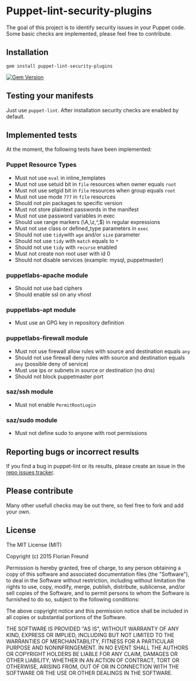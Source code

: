 # Puppet-lint-security-plugins

The goal of this project is to identify security issues in your Puppet code. Some basic checks
are implemented, please feel free to contribute.

## Installation

    gem install puppet-lint-security-plugins

[![Gem Version](https://badge.fury.io/rb/puppet-lint-security-plugins@2x.png)](https://badge.fury.io/rb/puppet-lint-security-plugins)

## Testing your manifests

Just use `puppet-lint`. After installation security checks are enabled by default.

## Implemented tests

At the moment, the following tests have been implemented:

### Puppet Resource Types

 * Must not use `eval` in inline\_templates
 * Must not use setuid bit in `file` resources when owner equals `root`
 * Must not use setgid bit in `file` resources when group equals `root`
 * Must not use mode `777` in `file` resources
 * Should not pin packages to specific version
 * Must not store plaintext passwords in the manifest
 * Must not use password variables in exec
 * Should use range markers (\A,\z,^,$) in regular expressions
 * Must not use class or defined\_type parameters in `exec`
 * Should not use `tidy`with `age` and/or `size` parameter
 * Should not use `tidy` with `match` equals to `*`
 * Should not use `tidy` with `recurse` enabled
 * Must not create non root user with id 0
 * Should not disable services (example: mysql, puppetmaster)

### puppetlabs-apache module

 * Should not use bad ciphers
 * Should enable ssl on any vhost

### puppetlabs-apt module

 * Must use an GPG key in repository definition

### puppetlabs-firewall module

 * Must not use firewall allow rules with source and destination equals `any`
 * Should not use firewall deny rules with source and destination equals `any` (possible deny of service)
 * Must use ips or subnets in source or destination (no dns)
 * Should not block puppetmaster port

### saz/ssh module

 * Must not enable `PermitRootLogin`

### saz/sudo module

 * Must not define sudo to anyone with root permissions

## Reporting bugs or incorrect results

If you find a bug in puppet-lint or its results, please create an issue in the
[repo issues tracker](https://github.com/floek/puppet-lint-security-plugins/issues/).

## Please contribute

Many other usefull checks may be out there, so feel free to fork and add your own.

## License

The MIT License (MIT)

Copyright (c) 2015 Florian Freund

Permission is hereby granted, free of charge, to any person obtaining a copy
of this software and associated documentation files (the "Software"), to deal
in the Software without restriction, including without limitation the rights
to use, copy, modify, merge, publish, distribute, sublicense, and/or sell
copies of the Software, and to permit persons to whom the Software is
furnished to do so, subject to the following conditions:

The above copyright notice and this permission notice shall be included in all
copies or substantial portions of the Software.

THE SOFTWARE IS PROVIDED "AS IS", WITHOUT WARRANTY OF ANY KIND, EXPRESS OR
IMPLIED, INCLUDING BUT NOT LIMITED TO THE WARRANTIES OF MERCHANTABILITY,
FITNESS FOR A PARTICULAR PURPOSE AND NONINFRINGEMENT. IN NO EVENT SHALL THE
AUTHORS OR COPYRIGHT HOLDERS BE LIABLE FOR ANY CLAIM, DAMAGES OR OTHER
LIABILITY, WHETHER IN AN ACTION OF CONTRACT, TORT OR OTHERWISE, ARISING FROM,
OUT OF OR IN CONNECTION WITH THE SOFTWARE OR THE USE OR OTHER DEALINGS IN THE
SOFTWARE.

